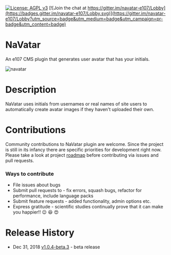 [![License: AGPL v3](https://img.shields.io/badge/License-AGPL%20v3-blue.svg)](https://www.gnu.org/licenses/agpl-3.0)
[![Join the chat at https://gitter.im/navatar-e107/Lobby](https://badges.gitter.im/navatar-e107/Lobby.svg)](https://gitter.im/navatar-e107/Lobby?utm_source=badge&utm_medium=badge&utm_campaign=pr-badge&utm_content=badge)
# NaVatar
An e107 CMS plugin that generates user avatar that has your initials.

![navatar]()

# Description
NaVatar uses initials from usernames or real names of site users to automatically create avatar images if they haven't uploaded their own.
# Contributions
Community contributions to NaVatar plugin are welcome. Since the project is still in its infancy there are specific priorities for development right now. Please take a look at project [roadmap](https://github.com/arunshekher/navatar/projects/1 "NaVatar Roadmap") before contributing via issues and pull requests.

### Ways to contribute
* File issues about bugs
* Submit pull requests to - fix errors, squash bugs, refactor for performance, include language packs
* Submit feature requests - added functionality, admin options etc.
* Express gratitude - scientific studies continually prove that it can make you happier!! :wink: :laughing: :heart_eyes:


# Release History
+ Dec 31, 2018 [v1.0.4-beta.3](https://github.com/arunshekher/navatar/releases/tag/v1.0.4-beta.3) - beta release
